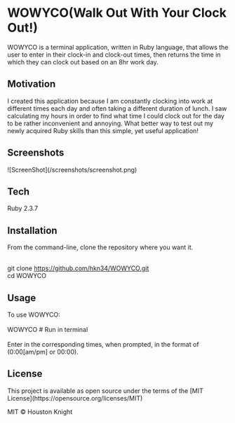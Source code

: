 # WOWYCO(Walk Out With Your Clock Out!)

<p>WOWYCO is a terminal application, written in Ruby language, that allows the user to enter in their clock-in and clock-out times, then returns the time in which they can clock out based on an 8hr work day.</p>

## Motivation

<p>I created this application because I am constantly clocking into work at different times each day and often taking a different duration of lunch. I saw calculating my hours in order to find what time I could clock out for the day to be rather inconvenient and annoying. What better way to test out my newly acquired Ruby skills than this simple, yet useful application!</p>

## Screenshots

<p/>![ScreenShot](/screenshots/screenshot.png)</p>

## Tech
<p>Ruby 2.3.7</p>

## Installation

<p>From the command-line, clone the repository where you want it.</br>
</br>

git clone https://github.com/hkn34/WOWYCO.git</br>
cd WOWYCO</p>

## Usage

<p>To use WOWYCO:</br>
</br>
WOWYCO # Run in terminal</br>
</br>
Enter in the corresponding times, when prompted, in the format of (0:00[am/pm] or 00:00).</p>

## License
<p>This project is available as open source under the terms of the [MIT License](https://opensource.org/licenses/MIT)</p>

<p>MIT © Houston Knight</p>
